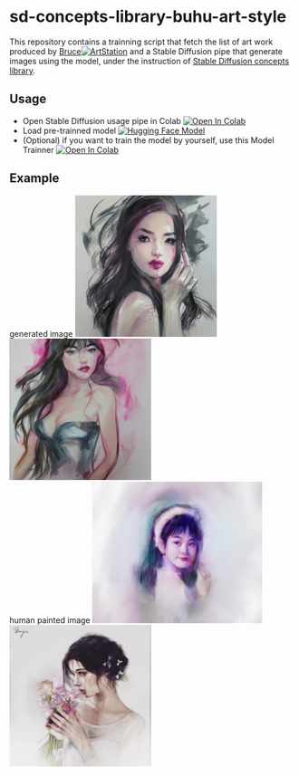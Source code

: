 # sd-concepts-library-buhu-art-style

This repository contains a trainning script that fetch the list of art work produced by [Bruce](https://bruceelysium.com)[![ArtStation](https://img.shields.io/badge/ArtStation-Profile-blue)](https://www.artstation.com/buhu) and a Stable Diffusion pipe that generate images using the model, under the instruction of [Stable Diffusion concepts library](https://huggingface.co/sd-concepts-library). 

## Usage

- Open Stable Diffusion usage pipe in Colab [![Open In Colab](https://colab.research.google.com/assets/colab-badge.svg)](https://colab.research.google.com/github/bsyh/sd-concepts-library-buhu-art-style/blob/main/stable_conceptualizer_inference.ipynb)
- Load pre-trainned model [![Hugging Face Model](https://img.shields.io/badge/Hugging%20Face-ModelHub-orange)](https://huggingface.co/sd-concepts-library/buhu-art-style)
- (Optional) if you want to train the model by yourself, use this Model Trainner [![Open In Colab](https://colab.research.google.com/assets/colab-badge.svg)](https://colab.research.google.com/github/bsyh/sd-concepts-library-buhu-art-style/blob/main/sd_textual_inversion_training.ipynb) 

## Example
generated image
<img src="img/f1.png" width="250" height="250">
<img src="img/f2.png" width="250" height="250">\
human painted  image
<img src="img/r1.jpg" width="300" height="250">
<img src="img/r2.jpg" width="250" height="250">

